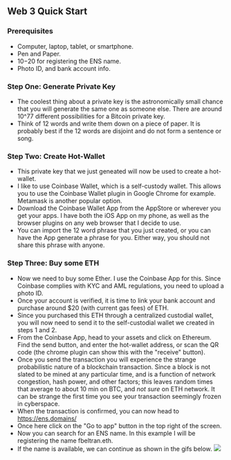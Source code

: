 ## Web 3 Quick Start

### Prerequisites
* Computer, laptop, tablet, or smartphone.
* Pen and Paper.
* $10-$20 for registering the ENS name.
* Photo ID, and bank account info.

### Step One: Generate Private Key
* The coolest thing about a private key is the astronomically small chance that
    you will generate the same one as someone else. There are around 10^77
    different possibilities for a Bitcoin private key.
* Think of 12 words and write them down on a piece of paper. It is probably best
    if the 12 words are disjoint and do not form a sentence or song.

### Step Two: Create Hot-Wallet
* This private key that we just geneated will now be used to create a
    hot-wallet.
* I like to use Coinbase Wallet, which is a self-custody wallet. This allows you
    to use the Coinbase Wallet plugin in Google Chrome for example. Metamask is
    another popular option.
* Download the Coinbase Wallet App from the AppStore or wherever you get your
    apps. I have both the iOS App on my phone, as well as the browser plugins on
    any web browser that I decide to use.
* You can import the 12 word phrase that you just created, or you can have the
    App generate a phrase for you. Either way, you should not share this phrase
    with anyone.

### Step Three: Buy some ETH
* Now we need to buy some Ether. I use the Coinbase App for this. Since Coinbase
    complies with KYC and AML regulations, you need to upload a photo ID.
* Once your account is verified, it is time to link your bank account and
    purchase around $20 (with current gas fees) of ETH.
* Since you purchased this ETH through a centralized custodial wallet, you will
    now need to send it to the self-custodial wallet we created in steps 1 and
    2.
* From the Coinbase App, head to your assets and click on Ethereum. Find the
    send button, and enter the hot-wallet address, or scan the QR code (the
    chrome plugin can show this with the "receive" button).
* Once you send the transaction you will experience the strange probabilistic
    nature of a blockchain transaction. Since a block is not slated to be mined
    at any particular time, and is a function of network congestion, hash power,
    and other factors; this leaves random times that average to about 10 min on
    BTC, and *not sure* on ETH network. It can be strange the first time you see
    your transaction seemingly frozen in cyberspace.
* When the transaction is confirmed, you can now head to https://ens.domains/
* Once here click on the "Go to app" button in the top right of the screen.
* Now you can search for an ENS name. In this example I will be registering the
    name fbeltran.eth.
* If the name is available, we can continue as shown in the gifs below.
![](https://github.com/iturner72/web3quickstart/blob/main/ens1mov.gif)

